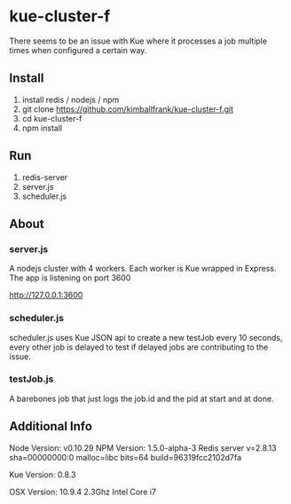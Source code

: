 kue-cluster-f
=============

There seems to be an issue with Kue where it processes a job multiple times when configured a certain way. 


## Install
1) install redis / nodejs / npm
2) git clone https://github.com/kimballfrank/kue-cluster-f.git
3) cd kue-cluster-f
4) npm install

## Run
1) redis-server
2) server.js
3) scheduler.js

## About

### server.js
A nodejs cluster with 4 workers. Each worker is Kue wrapped in Express. The app is listening on port 3600

http://127.0.0.1:3600

### scheduler.js
scheduler.js uses Kue JSON api to create a new testJob every 10 seconds, every other job is delayed to test if delayed jobs are contributing to the issue. 

### testJob.js
A barebones job that just logs the job.id and the pid at start and at done. 


## Additional Info

Node Version: v0.10.29
NPM Version: 1.5.0-alpha-3
Redis server v=2.8.13 sha=00000000:0 malloc=libc bits=64 build=96319fcc2102d7fa

Kue Version: 0.8.3

OSX Version: 10.9.4 
2.3Ghz Intel Core i7